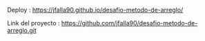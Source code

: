 Deploy : https://jfalla90.github.io/desafio-metodo-de-arreglo/

Link del proyecto : https://github.com/jfalla90/desafio-metodo-de-arreglo.git
